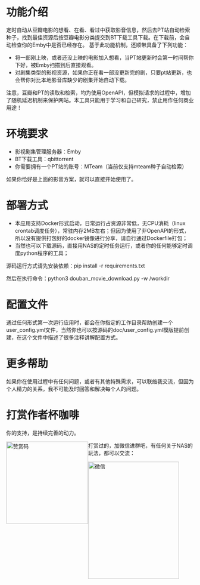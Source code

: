 功能介绍
=========================
定时自动从豆瓣电影的想看、在看、看过中获取影音信息，然后去PT站自动检索种子，找到最佳资源后按豆瓣电影分类提交到BT下载工具下载。在下载前，会自动检查你的Emby中是否已经存在。
基于此功能机制，还顺带具备了下列功能：
- 将一部刚上映，或者还没上映的电影加入想看，当PT站更新时会第一时间帮你下好，被Emby扫描到后直接观看。
- 对剧集类型的影视资源，如果你正在看一部没更新完的剧，只要pt站更新，也会帮你对比本地影音库缺少的剧集开始自动下载。

注意，豆瓣和PT的读取和检索，均为使用OpenAPI，但模拟请求的过程中，增加了随机延迟机制来保护网站。本工具只能用于学习和自己研究，禁止用作任何商业用途！

环境要求
=========================
- 影视剧集管理服务器：Emby
- BT下载工具：qbittorrent
- 你需要拥有一个PT站的账号：MTeam（当前仅支持mteam种子自动检索）

如果你恰好是上面的影音方案，就可以直接开始使用了。

部署方式
=========================
- 本应用支持Docker形式启动，日常运行占资源非常低，无CPU消耗（linux crontab调度任务），常驻内存2MB左右；但因为使用了非OpenAPI的形式，所以没有提供打包好的docker镜像进行分享，请自行通过Dockerfile打包；
- 当然也可以下载源码，直接用NAS的定时任务运行，或者你的任何能够定时调度python程序的工具；

源码运行方式请先安装依赖：pip install -r requirements.txt

然后在执行命令：python3 douban_movie_download.py -w /workdir

配置文件
=========================
通过任何形式第一次运行应用时，都会在你指定的工作目录帮助创建一个user_config.yml文件，当然你也可以按源码的doc/user_config.yml模版提前创建，在这个文件中描述了很多注释讲解配置方式。

更多帮助
=========================
如果你在使用过程中有任何问题，或者有其他特殊需求，可以联络我交流，但因为个人精力的关系，我不可能及时回答和解决每个人的问题。

打赏作者杯咖啡
=========================
你的支持，是持续完善的动力。

<img src="https://raw.githubusercontent.com/pofey/movie_robot/main/doc/alipay.jpg" width="220" height="220" alt="赞赏码" style="float: left;"/>

打赏过的，加微信进群吧，有任何关于NAS的玩法，都可以交流：

<img src="https://github.com/pofey/movie_robot/raw/main/doc/wechat.JPG" width="244" height="314" alt="微信" style="float: left;"/>
